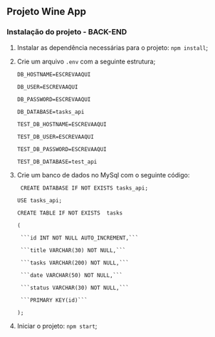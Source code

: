 ## Projeto Wine App

### Instalação do projeto - BACK-END

1. Instalar as dependência necessárias para o projeto: ```npm install```;

2. Crie um arquivo ```.env``` com a seguinte estrutura;

    ```DB_HOSTNAME=ESCREVAAQUI```
    
    ```DB_USER=ESCREVAAQUI```
    
    ```DB_PASSWORD=ESCREVAAQUI```
    
    ```DB_DATABASE=tasks_api```
    

    ```TEST_DB_HOSTNAME=ESCREVAAQUI```
    
    ```TEST_DB_USER=ESCREVAAQUI```
    
    ```TEST_DB_PASSWORD=ESCREVAAQUI```
    
    ```TEST_DB_DATABASE=test_api```
    

3. Crie um banco de dados no MySql com o seguinte código:
    
   ``` CREATE DATABASE IF NOT EXISTS tasks_api;```

    ```USE tasks_api;```

    ```CREATE TABLE IF NOT EXISTS  tasks```
    
    ```(```
    
        ```id INT NOT NULL AUTO_INCREMENT,```
        
        ```title VARCHAR(30) NOT NULL,```
        
        ```tasks VARCHAR(200) NOT NULL,```
        
        ```date VARCHAR(50) NOT NULL,```
        
        ```status VARCHAR(30) NOT NULL,```
        
        ```PRIMARY KEY(id)```
        
    ```);```
    

4. Iniciar o projeto: ```npm start```;
